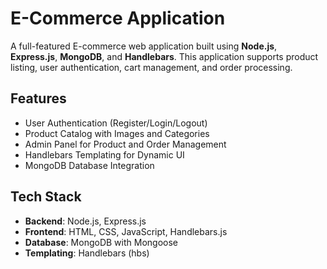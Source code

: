 # E-Commerce Application

A full-featured E-commerce web application built using **Node.js**, **Express.js**, **MongoDB**, and **Handlebars**. This application supports product listing, user authentication, cart management, and order processing.

## Features

- User Authentication (Register/Login/Logout)
- Product Catalog with Images and Categories
- Admin Panel for Product and Order Management
- Handlebars Templating for Dynamic UI
- MongoDB Database Integration

## Tech Stack

- **Backend**: Node.js, Express.js
- **Frontend**: HTML, CSS, JavaScript, Handlebars.js
- **Database**: MongoDB with Mongoose
- **Templating**: Handlebars (hbs)

